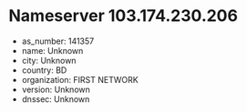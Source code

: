 # Nameserver 103.174.230.206

* as_number: 141357
* name: Unknown
* city: Unknown
* country: BD
* organization: FIRST NETWORK
* version: Unknown
* dnssec: Unknown
